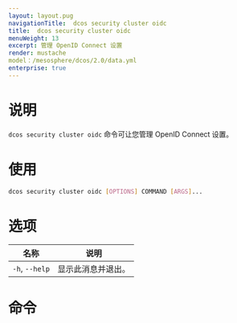 ```yaml
---
layout: layout.pug
navigationTitle:  dcos security cluster oidc 
title:  dcos security cluster oidc 
menuWeight: 13
excerpt: 管理 OpenID Connect 设置
render: mustache
model：/mesosphere/dcos/2.0/data.yml
enterprise: true
---
```


# 说明

`dcos security cluster oidc` 命令可让您管理 OpenID Connect 设置。

# 使用

```bash
dcos security cluster oidc [OPTIONS] COMMAND [ARGS]...
```

# 选项

| 名称 | 说明 |
|--------|------------------|
| `-h`, `--help` | 显示此消息并退出。 |

# 命令

